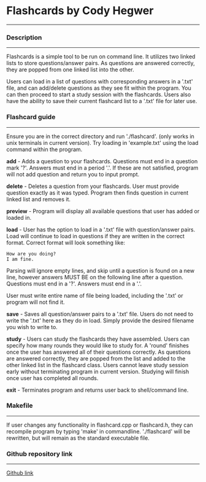 # Flashcards by Cody Hegwer
---------------------------------------------
### Description
---------------------------------------------
Flashcards is a simple tool to be run on command line. It utilizes two linked lists to store questions/answer pairs. As questions are answered correctly, they are popped from one linked list into the other.

Users can load in a list of questions with corresponding answers in a '.txt' file, and can add/delete questions as they see fit within the program. You can then proceed to start a study session with the flashcards. Users also have the ability to save their current flashcard list to a '.txt' file for later use.  

### Flashcard guide
---------------------------------------------
Ensure you are in the correct directory and run './flashcard'. (only works in unix terminals in current version). Try loading in 'example.txt' using the load command within the program.

**add** - 
Adds a question to your flashcards. Questions must end in a question mark '?'. Answers must end in a period '.'. If these are not satisfied, program will not add question and return you to input prompt.

**delete** - 
Deletes a question from your flashcards. User must provide question exactly as it was typed. Program then finds question in current linked list and removes it.

**preview** - 
Program will display all available questions that user has added or loaded in.

**load** - 
User has the option to load in a '.txt' file with question/answer pairs. Load will continue to load in questions if they are written in the correct format. Correct format will look something like:

    How are you doing?
    I am fine.

Parsing will ignore empty lines, and skip until a question is found on a new line, however answers MUST BE on the following line after a question. Questions must end in a '?'. Answers must end in a '.'.

User must write entire name of file being loaded, including the '.txt' or program will not find it.

**save** - 
Saves all question/answer pairs to a '.txt' file. Users do not need to write the '.txt' here as they do in load. Simply provide the desired filename you wish to write to.

**study** - 
Users can study the flashcards they have assembled. Users can specify how many rounds they would like to study for. A 'round' finishes once the user has answered all of their questions correctly. As questions are answered correctly, they are popped from the list and added to the other linked list in the flashcard class. Users cannot leave study session early without terminating program in current version. Studying will finish once user has completed all rounds.

**exit** - 
Terminates program and returns user back to shell/command line.

### Makefile
---------------------------------------------
If user changes any functionality in flashcard.cpp or flashcard.h, they can recompile program by typing 'make' in commandline. './flashcard' will be rewritten, but will remain as the standard executable file.

### Github repository link
---------------------------------------------
[Github link](https://github.com/CodyHegwer/flashcards)
